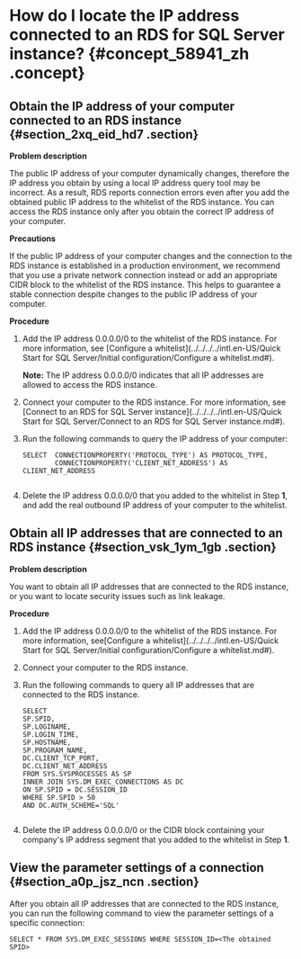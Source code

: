# How do I locate the IP address connected to an RDS for SQL Server instance? {#concept_58941_zh .concept}

## Obtain the IP address of your computer connected to an RDS instance {#section_2xq_eid_hd7 .section}

**Problem description**

The public IP address of your computer dynamically changes, therefore the IP address you obtain by using a local IP address query tool may be incorrect. As a result, RDS reports connection errors even after you add the obtained public IP address to the whitelist of the RDS instance. You can access the RDS instance only after you obtain the correct IP address of your computer.

**Precautions**

If the public IP address of your computer changes and the connection to the RDS instance is established in a production environment, we recommend that you use a private network connection instead or add an appropriate CIDR block to the whitelist of the RDS instance. This helps to guarantee a stable connection despite changes to the public IP address of your computer.

**Procedure**

1.  Add the IP address 0.0.0.0/0 to the whitelist of the RDS instance. For more information, see [Configure a whitelist](../../../../intl.en-US/Quick Start for SQL Server/Initial configuration/Configure a whitelist.md#).

    **Note:** The IP address 0.0.0.0/0 indicates that all IP addresses are allowed to access the RDS instance.

2.  Connect your computer to the RDS instance. For more information, see [Connect to an RDS for SQL Server instance](../../../../intl.en-US/Quick Start for SQL Server/Connect to an RDS for SQL Server instance.md#).
3.  Run the following commands to query the IP address of your computer:

    ``` {#codeblock_ti5_zct_8m4 .language-sql}
    SELECT  CONNECTIONPROPERTY('PROTOCOL_TYPE') AS PROTOCOL_TYPE,
            CONNECTIONPROPERTY('CLIENT_NET_ADDRESS') AS CLIENT_NET_ADDRESS
    					
    ```

4.  Delete the IP address 0.0.0.0/0 that you added to the whitelist in Step **1**, and add the real outbound IP address of your computer to the whitelist.

## Obtain all IP addresses that are connected to an RDS instance {#section_vsk_1ym_1gb .section}

**Problem description**

You want to obtain all IP addresses that are connected to the RDS instance, or you want to locate security issues such as link leakage.

**Procedure**

1.  Add the IP address 0.0.0.0/0 to the whitelist of the RDS instance. For more information, see[Configure a whitelist](../../../../intl.en-US/Quick Start for SQL Server/Initial configuration/Configure a whitelist.md#).
2.  Connect your computer to the RDS instance.
3.  Run the following commands to query all IP addresses that are connected to the RDS instance.

    ``` {#codeblock_5dn_gpk_dzw .language-sql}
    SELECT
    SP.SPID,
    SP.LOGINAME,
    SP.LOGIN_TIME,
    SP.HOSTNAME,
    SP.PROGRAM_NAME,
    DC.CLIENT_TCP_PORT,
    DC.CLIENT_NET_ADDRESS
    FROM SYS.SYSPROCESSES AS SP
    INNER JOIN SYS.DM_EXEC_CONNECTIONS AS DC
    ON SP.SPID = DC.SESSION_ID
    WHERE SP.SPID > 50
    AND DC.AUTH_SCHEME='SQL'
    					
    ```

4.  Delete the IP address 0.0.0.0/0 or the CIDR block containing your company's IP address segment that you added to the whitelist in Step **1**.

## View the parameter settings of a connection {#section_a0p_jsz_ncn .section}

After you obtain all IP addresses that are connected to the RDS instance, you can run the following command to view the parameter settings of a specific connection:

``` {#codeblock_29e_lh7_eu3 .language-sql}
SELECT * FROM SYS.DM_EXEC_SESSIONS WHERE SESSION_ID=<The obtained SPID>
			
```


